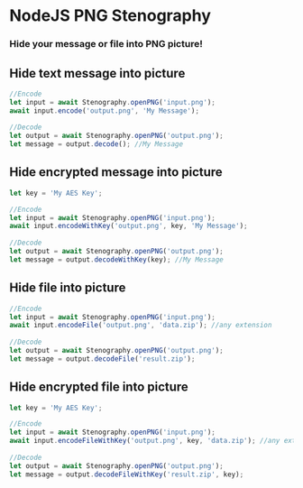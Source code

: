 # NodeJS PNG Stenography

### Hide your message or file into PNG picture!

## Hide text message into picture

```javascript
//Encode
let input = await Stenography.openPNG('input.png');
await input.encode('output.png', 'My Message');
	
//Decode
let output = await Stenography.openPNG('output.png');
let message = output.decode(); //My Message
```

## Hide encrypted message into picture

```javascript
let key = 'My AES Key';

//Encode
let input = await Stenography.openPNG('input.png');
await input.encodeWithKey('output.png', key, 'My Message');
	
//Decode
let output = await Stenography.openPNG('output.png');
let message = output.decodeWithKey(key); //My Message
```

## Hide file into picture

```javascript
//Encode
let input = await Stenography.openPNG('input.png');
await input.encodeFile('output.png', 'data.zip'); //any extension
	
//Decode
let output = await Stenography.openPNG('output.png');
let message = output.decodeFile('result.zip');
```

## Hide encrypted file into picture

```javascript
let key = 'My AES Key';

//Encode
let input = await Stenography.openPNG('input.png');
await input.encodeFileWithKey('output.png', key, 'data.zip'); //any extension
	
//Decode
let output = await Stenography.openPNG('output.png');
let message = output.decodeFileWithKey('result.zip', key); 
```
